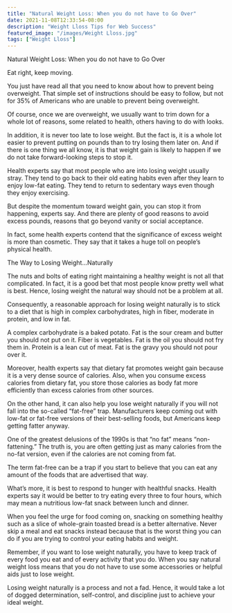 ```yaml
---
title: "Natural Weight Loss: When you do not have to Go Over"
date: 2021-11-08T12:33:54-08:00
description: "Weight Lloss Tips for Web Success"
featured_image: "/images/Weight Lloss.jpg"
tags: ["Weight Lloss"]
---
```


Natural Weight Loss: When you do not have to Go Over

Eat right, keep moving.

You just have read all that you need to know about how to prevent being overweight. That simple set of instructions should be easy to follow, but not for 35% of Americans who are unable to prevent being overweight.

Of course, once we are overweight, we usually want to trim down for a whole lot of reasons, some related to health, others having to do with looks. 

In addition, it is never too late to lose weight. But the fact is, it is a whole lot easier to prevent putting on pounds than to try losing them later on. And if there is one thing we all know, it is that weight gain is likely to happen if we do not take forward-looking steps to stop it.

Health experts say that most people who are into losing weight usually stray. They tend to go back to their old eating habits even after they learn to enjoy low-fat eating. They tend to return to sedentary ways even though they enjoy exercising.

But despite the momentum toward weight gain, you can stop it from happening, experts say. And there are plenty of good reasons to avoid excess pounds, reasons that go beyond vanity or social acceptance. 

In fact, some health experts contend that the significance of excess weight is more than cosmetic. They say that it takes a huge toll on people’s physical health.

The Way to Losing Weight…Naturally

The nuts and bolts of eating right maintaining a healthy weight is not all that complicated. In fact, it is a good bet that most people know pretty well what is best. Hence, losing weight the natural way should not be a problem at all.

Consequently, a reasonable approach for losing weight naturally is to stick to a diet that is high in complex carbohydrates, high in fiber, moderate in protein, and low in fat.

A complex carbohydrate is a baked potato. Fat is the sour cream and butter you should not put on it. Fiber is vegetables. Fat is the oil you should not fry them in. Protein is a lean cut of meat. Fat is the gravy you should not pour over it.

Moreover, health experts say that dietary fat promotes weight gain because it is a very dense source of calories. Also, when you consume excess calories from dietary fat, you store those calories as body fat more efficiently than excess calories from other sources.

On the other hand, it can also help you lose weight naturally if you will not fall into the so-called “fat-free” trap. Manufacturers keep coming out with low-fat or fat-free versions of their best-selling foods, but Americans keep getting fatter anyway.

One of the greatest delusions of the 1990s is that “no fat” means “non-fattening.” The truth is, you are often getting just as many calories from the no-fat version, even if the calories are not coming from fat.

The term fat-free can be a trap if you start to believe that you can eat any amount of the foods that are advertised that way. 

What’s more, it is best to respond to hunger with healthful snacks. Health experts say it would be better to try eating every three to four hours, which may mean a nutritious low-fat snack between lunch and dinner.

When you feel the urge for food coming on, snacking on something healthy such as a slice of whole-grain toasted bread is a better alternative. Never skip a meal and eat snacks instead because that is the worst thing you can do if you are trying to control your eating habits and weight.

Remember, if you want to lose weight naturally, you have to keep track of every food you eat and of every activity that you do. When you say natural weight loss means that you do not have to use some accessories or helpful aids just to lose weight.

Losing weight naturally is a process and not a fad. Hence, it would take a lot of dogged determination, self-control, and discipline just to achieve your ideal weight. 



